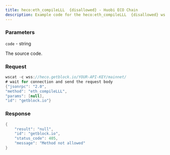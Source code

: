 ```yaml
---
title: heco:eth_compileLLL  {disallowed} - Huobi ECO Chain
description: Example code for the heco:eth_compileLLL  {disallowed} ws method. Сomplete guide on how to use heco:eth_compileLLL  {disallowed} ws in GetBlock.io Web3 documentation.
---
```


### Parameters


`code` - string

The source code.

### Request

``` java
wscat -c wss://heco.getblock.io/YOUR-API-KEY/mainnet/ 
# wait for connection and send the request body 
{"jsonrpc": "2.0",
"method": "eth_compileLLL",
"params": [null],
"id": "getblock.io"}
```

###  Response

``` java
{
    "result": "null",
    "id": "getblock.io",
    "status_code": 405,
    "message": "Method not allowed"
}
```

